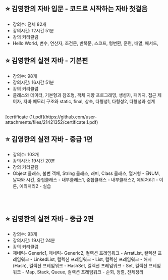 <br>

## ⭐ 김영한의 자바 입문 - 코드로 시작하는 자바 첫걸음 
* 강의수: 전체 82개
* 강의시간: 12시간 51분
* 강의 커리큘럼
* Hello World, 변수, 연산자, 조건문, 반복문, 스코프, 형변환, 훈련, 배열, 매서드,
  <br>

## ⭐ 김영한의 실전 자바 - 기본편 
* 강의수: 98개
* 강의시간: 16시간 51분
* 강의 커리큘럼
* 클래스와 데이터, 기본형과 참조형, 객체 지향 프로그래밍, 생성자, 패키지, 접근 제어자, 자바 메모리 구조와 static, final, 상속, 다형성1, 다형성2, 다형성과 설계
 <br>
 [certificate (1).pdf](https://github.com/user-attachments/files/21421352/certificate.1.pdf)
 <br>
  
## ⭐ 김영한의 실전 자바 - 중급 1편 
* 강의수: 103개
* 강의시간: 19시간 20분
* 강의 커리큘럼
* Object 클래스, 불변 객체, String 클래스, 래퍼, Class 클래스, 열거형 - ENUM, 날짜와 시간, 중첩클래스 - 내부클래스1, 중첩클래스 - 내부클래스2, 예외처리1 - 이론, 예외처리2 - 실습
 <br>
 <br>

  ## ⭐ 김영한의 실전 자바 - 중급 2편 
* 강의수: 93개
* 강의시간: 19시간 24분
* 강의 커리큘럼
* 제네릭- Generic1, 제네릭- Generic2, 컬렉션 프레임워크 - ArratList, 컬렉션 프레임워크 - LinkedList, 컬렉션 프레임워크 - List, 컬렉션 프레임워크 - 해시(Hash), 컬렉션 프레임워크 - HashSet, 컬렉션 프레임워크 - Set, 컬렉션 프레임워크 - Map, Stack, Queue, 컬렉션 프레임워크 - 순회, 정렬, 전체정리


  

  
  

